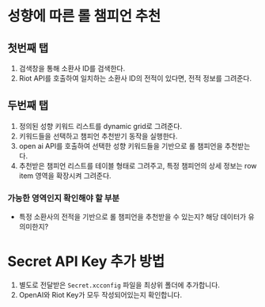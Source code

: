 # 성향에 따른 롤 챔피언 추천

## 첫번째 탭

1. 검색창을 통해 소환사 ID를 검색한다.
2. Riot API를 호출하여 일치하는 소환사 ID의 전적이 있다면, 전적 정보를 그려준다.

## 두번째 탭

1. 정의된 성향 키워드 리스트를 dynamic grid로 그려준다.
2. 키워드들을 선택하고 챔피언 추천받기 동작을 실행한다.
3. open ai API를 호출하여 선택한 성향 키워드들을 기반으로 롤 챔피언을 추천받는다.
4. 추천받은 챔피언 리스트를 테이블 형태로 그려주고, 특정 챔피언의 상세 정보는 row item 영역을 확장시켜 그려준다.

### 가능한 영역인지 확인해야 할 부분

- 특정 소환사의 전적을 기반으로 롤 챔피언을 추천받을 수 있는지? 해당 데이터가 유의미한지?

# Secret API Key 추가 방법

1. 별도로 전달받은 `Secret.xcconfig` 파일을 최상위 폴더에 추가합니다.
2. OpenAI와 Riot Key가 모두 작성되어있는지 확인합니다.
